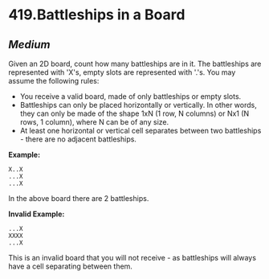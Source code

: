 419.Battleships in a Board
============

*Medium*
------------

Given an 2D board, count how many battleships are in it. The battleships are represented with 'X's, empty slots are represented with '.'s. You may assume the following rules:
* You receive a valid board, made of only battleships or empty slots.
* Battleships can only be placed horizontally or vertically. In other words, they can only be made of the shape 1xN (1 row, N columns) or Nx1 (N rows, 1 column), where N can be of any size.
* At least one horizontal or vertical cell separates between two battleships - there are no adjacent battleships.

**Example:**

    X..X
    ...X
    ...X

In the above board there are 2 battleships.

**Invalid Example:**

    ...X
    XXXX
    ...X

This is an invalid board that you will not receive - as battleships will always have a cell separating between them.
